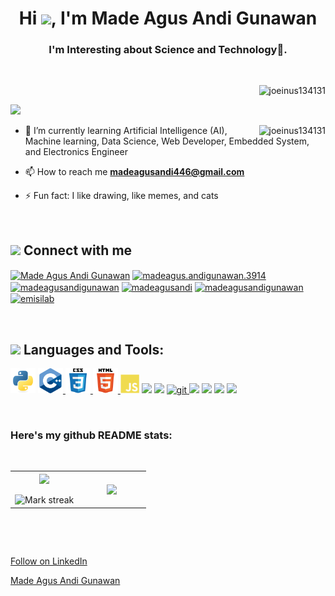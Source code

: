 <h1 align="center">Hi <img src="https://media.giphy.com/media/hvRJCLFzcasrR4ia7z/giphy.gif" width="35">, I'm Made Agus Andi Gunawan</h1>
<h3 align="center">I'm Interesting about Science and Technology🌟.</h3>

<br>

<p align="right"> <img src="https://komarev.com/ghpvc/?username=joeinus134131&label=Profile%20views&color=0e75b6&style=flat"
    alt="joeinus134131" /> 
  </p>
 <a href="https://github.com/DenverCoder1/readme-typing-svg"><img src="https://readme-typing-svg.herokuapp.com?lines=Engineer+and+Web+Developer;Aspiring+Developer;Always+learning+new+things&center=true&width=1000&height=50"></a>
<br>

<p><img align="right" src="https://github.com/Adam-pw/Adam-pw/blob/main/animation_500_kxa883sd.gif" alt="joeinus134131" /></p>


- 🌱 I’m currently learning Artificial Intelligence (AI), Machine learning, Data Science, Web Developer, Embedded System, and Electronics Engineer

- 📫 How to reach me **madeagusandi446@gmail.com**

- ⚡ Fun fact: I like drawing, like memes, and cats

<br>

## <img src="https://media.giphy.com/media/iY8CRBdQXODJSCERIr/giphy.gif" width="30px"> Connect with me
<p align="left">
  <a href="https://www.linkedin.com/in/madeagusandigunawan/" target="blank"><img align="center"
      src="https://raw.githubusercontent.com/rahuldkjain/github-profile-readme-generator/master/src/images/icons/Social/linked-in-alt.svg"
      alt="Made Agus Andi Gunawan" height="30" width="40" /></a>
  <a href="https://www.facebook.com/madeagus.andigunawan.3914/" target="blank"><img align="center"
      src="https://raw.githubusercontent.com/rahuldkjain/github-profile-readme-generator/master/src/images/icons/Social/facebook.svg"
      alt="madeagus.andigunawan.3914" height="30" width="40" /></a>
  <a href="https://www.instagram.com/madeagusandigunawan/" target="blank"><img align="center"
      src="https://raw.githubusercontent.com/rahuldkjain/github-profile-readme-generator/master/src/images/icons/Social/instagram.svg"
      alt="madeagusandigunawan" height="30" width="40" /></a>
 <a href="https://x.com/madeagusandi" target="blank"><img align="center"
      src="https://images.freeimages.com/image/large-previews/f35/x-twitter-logo-on-black-circle-5694247.png"
      alt="madeagusandi" height="30" width="40" /></a>
 <a href="https://www.threads.net/@madeagusandigunawan" target="blank"><img align="center"
      src="https://crystalpng.com/wp-content/uploads/2023/06/Threads-app-Logo.png"
      alt="madeagusandigunawan" height="30" width="40" /></a>
    <a href="https://www.tiktok.com/@emisilab" target="blank"><img align="center"
      src="https://cdn.pixabay.com/photo/2022/02/09/08/38/technology-7002886_640.png"
      alt="emisilab" height="30" width="40" /></a>   
</p>

<br>

## <img src = "https://media2.giphy.com/media/QssGEmpkyEOhBCb7e1/giphy.gif?cid=ecf05e47a0n3gi1bfqntqmob8g9aid1oyj2wr3ds3mg700bl&rid=giphy.gif" width = 30px> Languages and Tools:
<p align="left">
    <a href="https://www.python.org" target="_blank" rel="noreferrer"> <img
      src="https://raw.githubusercontent.com/devicons/devicon/master/icons/python/python-original.svg" alt="python"
      width="40" height="40" /></a> 
    <a href="https://www.w3schools.com/cpp/" target="_blank" rel="noreferrer">
    <img src="https://raw.githubusercontent.com/devicons/devicon/master/icons/cplusplus/cplusplus-original.svg"
      alt="cplusplus" width="40" height="40" /> </a>
    <a href="https://www.w3schools.com/css/" target="_blank" rel="noreferrer"> <img src="https://raw.githubusercontent.com/devicons/devicon/master/icons/css3/css3-original-wordmark.svg" alt="css3" width="40" height="40" /> </a> 
    <a href="https://www.w3.org/html/" target="_blank" rel="noreferrer"> <img src="https://raw.githubusercontent.com/devicons/devicon/master/icons/html5/html5-original-wordmark.svg" alt="html5" width="40" height="40" /> </a>
    <a href="https://www.javascript.com/" target="_blank"><img height="30" src="https://raw.githubusercontent.com/devicons/devicon/master/icons/javascript/javascript-plain.svg"></a>
    <a href="https://www.php.net/" target="_blank"><img height="30" src="https://upload.wikimedia.org/wikipedia/commons/2/27/PHP-logo.svg"></a>
    <a href="https://nodejs.org/en/" target="_blank"><img height="30" src="https://www.vectorlogo.zone/logos/nodejs/nodejs-icon.svg"></a>
    <a href="https://git-scm.com/" target="_blank" rel="noreferrer"> <img src="https://www.vectorlogo.zone/logos/git-scm/git-scm-icon.svg" alt="git" width="40" height="40"/> </a>
    <a href="https://colab.research.google.com/" target="_blank"><img height="30" src="https://colab.research.google.com/img/colab_favicon_256px.png"></a>
    <a href="https://opencv.org/" target="_blank"><img height="30" src="https://www.vectorlogo.zone/logos/opencv/opencv-icon.svg"></a>
    <a href="https://www.tensorflow.org/" target="_blank"><img height="30" src="https://www.vectorlogo.zone/logos/tensorflow/tensorflow-icon.svg"></a>
    <a href="https://go.dev/" target="_blank"><img height="30" src="https://go.dev/images/go-logo-white.svg"></a>
</p>

<br>

### Here's my github README stats:

<br>
<table border="0" align="center">
<tr border="0">
<td width="50%" align="center">
  
  <img  align="center"  src="https://github-readme-stats.vercel.app/api?username=joeinus134131&theme=cobalt&show_icons=true&count_private=true" />
  <br></br>
  <img  title="🔥 Get streak stats for your profile at git.io/streak-stats" alt="Mark streak" src="https://github-readme-streak-stats.herokuapp.com/?user=joeinus134131&theme=dark&hide_border=true" />
  
</td>
<td width="50%" align="center">
  <img  align="center"  src="https://github-readme-stats.anuraghazra1.vercel.app/api/top-langs/?username=joeinus134131&theme=dark&hide_border=true&no-bg=true&no-frame=true&langs_count=10"/>

  </td>
</tr>
</table>

<br>


      
<p align="left"> <a href="https://twitter.com/" target="blank"><img
      src="https://img.shields.io/twitter/follow/?logo=twitter&style=for-the-badge" alt="" /></a> </p>
<a class="libutton" href="https://www.linkedin.com/comm/mynetwork/discovery-see-all?usecase=PEOPLE_FOLLOWS&followMember=madeagusandigunawan" target="_blank">Follow on LinkedIn</a>

[Made Agus Andi Gunawan](https://github.com/joeinus134131)
